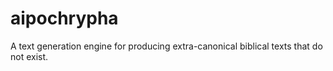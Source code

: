 # aipochrypha
A text generation engine for producing extra-canonical biblical texts that do not exist.
